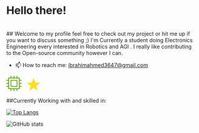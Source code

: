 # Hello there!
<br>
## Welcome to my profile feel free to check out my project or hit me up if you want to discuss something ;)
I'm Currently a student doing Electronics Engineering every interested in Robotics and AGI . I really like contributing to the Open-source community however I can. 

- 📫 How to reach me: ibrahimahmed3647@gmail.com 

<a href='https://docs.github.com/en/developers'><img src='https://raw.githubusercontent.com/acervenky/animated-github-badges/master/assets/devbadge.gif' width='40' height='40'></a> <a href='https://stars.github.com/'><img src='https://raw.githubusercontent.com/acervenky/animated-github-badges/master/assets/starbadge.gif' width='35' height='35'></a> 

##Currently Working with and skilled in:

[![Top Langs](https://github-readme-stats.vercel.app/api/top-langs/?username=Ibrahiim-Ahmed)](https://github.com/anuraghazra/github-readme-stats)

![GitHub stats](https://github-readme-stats.vercel.app/api?username=Ibrahiim-Ahmed&show_icons=true)  


